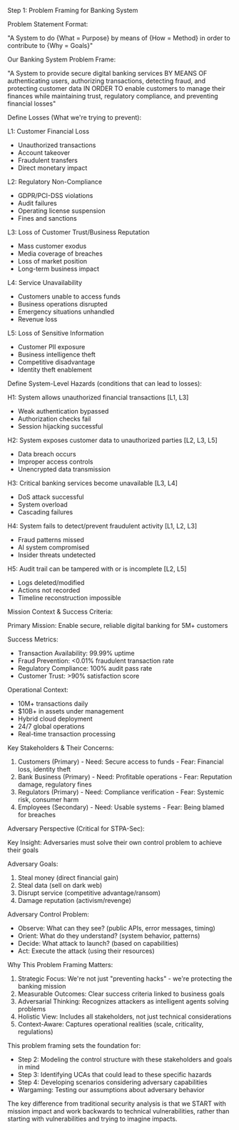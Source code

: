 Step 1: Problem Framing for Banking System

  Problem Statement Format:

  "A System to do {What = Purpose} by means of {How = Method} in order to contribute to {Why = Goals}"

  Our Banking System Problem Frame:

  "A System to provide secure digital banking services BY MEANS OF authenticating users, authorizing transactions, detecting fraud, and
  protecting customer data IN ORDER TO enable customers to manage their finances while maintaining trust, regulatory compliance, and
  preventing financial losses"

  Define Losses (What we're trying to prevent):

  L1: Customer Financial Loss
  - Unauthorized transactions
  - Account takeover
  - Fraudulent transfers
  - Direct monetary impact

  L2: Regulatory Non-Compliance
  - GDPR/PCI-DSS violations
  - Audit failures
  - Operating license suspension
  - Fines and sanctions

  L3: Loss of Customer Trust/Business Reputation
  - Mass customer exodus
  - Media coverage of breaches
  - Loss of market position
  - Long-term business impact

  L4: Service Unavailability
  - Customers unable to access funds
  - Business operations disrupted
  - Emergency situations unhandled
  - Revenue loss

  L5: Loss of Sensitive Information
  - Customer PII exposure
  - Business intelligence theft
  - Competitive disadvantage
  - Identity theft enablement

  Define System-Level Hazards (conditions that can lead to losses):

  H1: System allows unauthorized financial transactions [L1, L3]
  - Weak authentication bypassed
  - Authorization checks fail
  - Session hijacking successful

  H2: System exposes customer data to unauthorized parties [L2, L3, L5]
  - Data breach occurs
  - Improper access controls
  - Unencrypted data transmission

  H3: Critical banking services become unavailable [L3, L4]
  - DoS attack successful
  - System overload
  - Cascading failures

  H4: System fails to detect/prevent fraudulent activity [L1, L2, L3]
  - Fraud patterns missed
  - AI system compromised
  - Insider threats undetected

  H5: Audit trail can be tampered with or is incomplete [L2, L5]
  - Logs deleted/modified
  - Actions not recorded
  - Timeline reconstruction impossible

  Mission Context & Success Criteria:

  Primary Mission: Enable secure, reliable digital banking for 5M+ customers

  Success Metrics:
  - Transaction Availability: 99.99% uptime
  - Fraud Prevention: <0.01% fraudulent transaction rate
  - Regulatory Compliance: 100% audit pass rate
  - Customer Trust: >90% satisfaction score

  Operational Context:
  - 10M+ transactions daily
  - $10B+ in assets under management
  - Hybrid cloud deployment
  - 24/7 global operations
  - Real-time transaction processing

  Key Stakeholders & Their Concerns:

  1. Customers (Primary)
    - Need: Secure access to funds
    - Fear: Financial loss, identity theft
  2. Bank Business (Primary)
    - Need: Profitable operations
    - Fear: Reputation damage, regulatory fines
  3. Regulators (Primary)
    - Need: Compliance verification
    - Fear: Systemic risk, consumer harm
  4. Employees (Secondary)
    - Need: Usable systems
    - Fear: Being blamed for breaches

  Adversary Perspective (Critical for STPA-Sec):

  Key Insight: Adversaries must solve their own control problem to achieve their goals

  Adversary Goals:
  1. Steal money (direct financial gain)
  2. Steal data (sell on dark web)
  3. Disrupt service (competitive advantage/ransom)
  4. Damage reputation (activism/revenge)

  Adversary Control Problem:
  - Observe: What can they see? (public APIs, error messages, timing)
  - Orient: What do they understand? (system behavior, patterns)
  - Decide: What attack to launch? (based on capabilities)
  - Act: Execute the attack (using their resources)

  Why This Problem Framing Matters:

  1. Strategic Focus: We're not just "preventing hacks" - we're protecting the banking mission
  2. Measurable Outcomes: Clear success criteria linked to business goals
  3. Adversarial Thinking: Recognizes attackers as intelligent agents solving problems
  4. Holistic View: Includes all stakeholders, not just technical considerations
  5. Context-Aware: Captures operational realities (scale, criticality, regulations)

  This problem framing sets the foundation for:
  - Step 2: Modeling the control structure with these stakeholders and goals in mind
  - Step 3: Identifying UCAs that could lead to these specific hazards
  - Step 4: Developing scenarios considering adversary capabilities
  - Wargaming: Testing our assumptions about adversary behavior

  The key difference from traditional security analysis is that we START with mission impact and work backwards to technical
  vulnerabilities, rather than starting with vulnerabilities and trying to imagine impacts.
